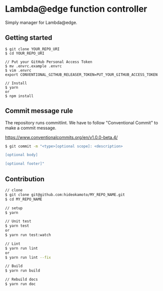 # Lambda@edge function controller

Simply manager for Lambda@edge.

## Getting started

```
$ git clone YOUR_REPO_URI
$ cd YOUR_REPO_URI

// Put your GitHub Personal Access Token
$ mv .envrc.example .envrc
$ vim .envrc
export CONVENTIONAL_GITHUB_RELEASER_TOKEN=PUT_YOUR_GITHUB_ACCESS_TOKEN

// Install
$ yarn
or
$ npm install
```


## Commit message rule

The repository runs commitlint.
We have to follow "Conventional Commit" to make a commit message.

https://www.conventionalcommits.org/en/v1.0.0-beta.4/

```bash
$ git commit -m "<type>[optional scope]: <description>

[optional body]

[optional footer]"
```

## Contribution

```bash
// clone
$ git clone git@github.com:hideokamoto/MY_REPO_NAME.git
$ cd MY_REPO_NAME

// setup
$ yarn

// Unit test
$ yarn test
or
$ yarn run test:watch

// Lint
$ yarn run lint
or
$ yarn run lint --fix

// Build
$ yarn run build

// Rebuild docs
$ yarn run doc
```